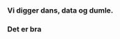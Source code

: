 ### Vi digger dans, data og dumle.
### Det er bra


<!--
<a href="https://github.com/Isakhammer/Isakhammer">
  <img align="center" src="https://github-readme-stats.vercel.app/api/top-langs/?username=isakhammer&hide=java,html&title_color=ffffff&text_color=c9cacc&icon_color=2bbc8a&bg_color=1d1f21" />
</a>
-->
